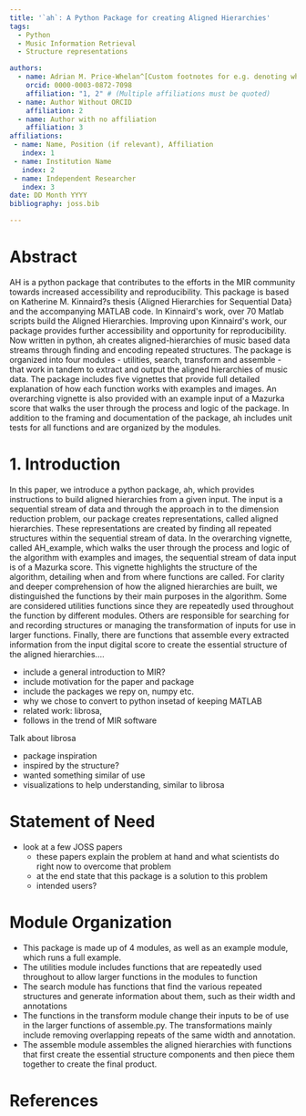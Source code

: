 ```yaml
---
title: '`ah`: A Python Package for creating Aligned Hierarchies'
tags:
  - Python
  - Music Information Retrieval
  - Structure representations

authors:
  - name: Adrian M. Price-Whelan^[Custom footnotes for e.g. denoting who the corresspoinding author is can be included like this.]
    orcid: 0000-0003-0872-7098
    affiliation: "1, 2" # (Multiple affiliations must be quoted)
  - name: Author Without ORCID
    affiliation: 2
  - name: Author with no affiliation
    affiliation: 3
affiliations:
 - name: Name, Position (if relevant), Affiliation
   index: 1
 - name: Institution Name
   index: 2
 - name: Independent Researcher
   index: 3
date: DD Month YYYY
bibliography: joss.bib

---
```


# Abstract

AH is a python package that contributes to the efforts in the MIR community towards increased accessibility and reproducibility. This package is based on Katherine M. Kinnaird?s thesis {Aligned Hierarchies for Sequential Data} and the accompanying MATLAB code. In Kinnaird's work, over 70 Matlab scripts build the Aligned Hierarchies. Improving upon Kinnaird's work, our package provides further accessibility and opportunity for reproducibility. Now written in python, ah creates aligned-hierarchies of music based data streams through finding and encoding repeated structures. The package is organized into four modules - utilities, search, transform and assemble - that work in tandem to extract and output the aligned hierarchies of music data. The package includes five vignettes that provide full detailed explanation of how each function works with examples and images. An overarching vignette is also provided with an example input of a Mazurka score that walks the user through the process and logic of the package. In addition to the framing and documentation of the package, ah includes unit tests for all functions and are organized by the modules. 


# 1. Introduction 

In this paper, we introduce a python package, ah, which provides instructions to build aligned hierarchies from a given input. The input is a sequential stream of data and through the approach in to the dimension reduction problem, our package creates representations, called aligned hierarchies. These representations are created by finding all repeated structures within the sequential stream of data. In the overarching vignette, called AH_example, which walks the user through the process and logic of the algorithm with examples and images, the sequential stream of data input is of a Mazurka score. This vignette highlights the structure of the algorithm, detailing when and from where functions are called. For clarity and deeper comprehension of how the aligned hierarchies are built, we distinguished the functions by their main purposes in the algorithm. Some are considered utilities functions since they are repeatedly used throughout the function by different modules. Others are responsible for searching for and recording structures or managing the transformation of inputs for use in larger functions. Finally, there are functions that assemble every extracted information from the input digital score to create the essential structure of the aligned hierarchies....

- include a general introduction to MIR? 
- include motivation for the paper and package 
- include the packages we repy on, numpy etc.
- why we chose to convert to python insetad of keeping MATLAB
- related work: librosa, 
- follows in the trend of MIR software 

Talk about librosa  
- package inspiration 
- inspired by the structure?
- wanted something similar of use 
- visualizations to help understanding, similar to librosa 

# Statement of Need 
- look at a few JOSS papers 
    - these papers explain the problem at hand and what scientists do right now to overcome that problem
    - at the end state that this package is a solution to this problem 
    - intended users?
    

# Module Organization
- This package is made up of 4 modules, as well as an example module, which runs a full example. 
- The utilities module includes functions that are repeatedly used throughout to allow larger functions in the modules to function
- The search module has functions that find the various repeated structures and generate information about them, such as their width and annotations
- The functions in the transform module change their inputs to be of use in the larger functions of assemble.py. The transformations mainly include removing overlapping repeats of the same width and annotation.
- The assemble module assembles the aligned hierarchies with functions that first create the essential structure components and then piece them together to create the final product. 

# References


